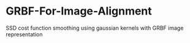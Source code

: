 # GRBF-For-Image-Alignment
SSD cost function smoothing using gaussian kernels with GRBF image representation
